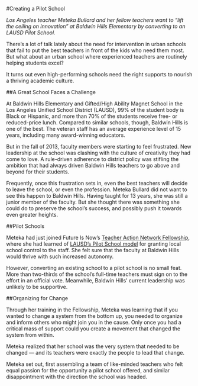 #Creating a Pilot School

*Los Angeles teacher Meteka Bullard and her fellow teachers want to “lift the ceiling on innovation” at Baldwin Hills Elementary by converting to an LAUSD Pilot School.*

There’s a lot of talk lately about the need for intervention in urban schools that fail to put the best teachers in front of the kids who need them most. But what about an urban school where experienced teachers are routinely helping students excel? 

It turns out even high-performing schools need the right supports to nourish a thriving academic culture. 

##A Great School Faces a Challenge

At Baldwin Hills Elementary and Gifted/High Ability Magnet School in the Los Angeles Unified School District (LAUSD), 99% of the student body is Black or Hispanic, and more than 70% of the students receive free- or reduced-price lunch. Compared to similar schools, though, Baldwin Hills is one of the best. The veteran staff has an average experience level of 15 years, including many award-winning educators. 

But in the fall of 2013, faculty members were starting to feel frustrated. New leadership at the school was clashing with the culture of creativity they had come to love. A rule-driven adherence to district policy was stifling the ambition that had always driven Baldwin Hills teachers to go above and beyond for their students. 

Frequently, once this frustration sets in, even the best teachers will decide to leave the school, or even the profession. Meteka Bullard did not want to see this happen to Baldwin Hills. Having taught for 13 years, she was still a junior member of the faculty. But she thought there was something she could do to preserve the school’s success, and possibly push it towards even greater heights. 

##Pilot Schools

Meteka had just joined Future Is Now’s [Teacher Action Network Fellowship](/fellowship), where she had learned of [LAUSD’s Pilot School model](http://pilotschools.lausd.net/) for granting local school control to the staff. She felt sure that the faculty at Baldwin Hills would thrive with such increased autonomy. 

However, converting an existing school to a pilot school is no small feat. More than two-thirds of the school’s full-time teachers must sign on to the effort in an official vote. Meanwhile, Baldwin Hills’ current leadership was unlikely to be supportive. 

##Organizing for Change

Through her training in the Fellowship, Meteka was learning that if you wanted to change a system from the bottom up, you needed to organize and inform others who might join you in the cause. Only once you had a critical mass of support could you create a movement that changed the system from within.

Meteka realized that her school was the very system that needed to be changed — and its teachers were exactly the people to lead that change. 

Meteka set out, first assembling a team of like-minded teachers who felt equal passion for the opportunity a pilot school offered, and similar disappointment with the direction the school was headed. 